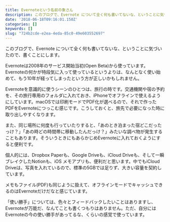 ```yaml
---
title: Evernoteという名前の象さん
description: このブログで、Evernote について全く何も書いてないな、ということに気づいたので、書くことにします。
date: '2018-06-18T09:16:01.150Z'
categories: []
keywords: []
slug: "724b2cde-e2ea-4eda-85c0-49e603552697"
---
```

このブログで、Evernote について全く何も書いてないな、ということに気づいたので、書くことにします。

Evernoteは2008年のサービス開始当初(Open Beta)から使っています。Evernoteの何かが特段気に入って使っているというよりは、なんとなく使い始めて、もう10年が経ってしまったという方が正しいかもしれません。

Evernoteを意識的に使うシーンのひとつは、旅行の時です。交通機関や宿の予約を、その旅行専用のフォルダに入れておき、iPhoneでオフラインで使えるようにしています。macOSでは印刷モードでPDF化が選べるので、それで作ったPDFをEvernoteにつっこむ感じです。こうしておくと、旅先で必要になった時に取り出しやすくなります。

また、同じ場所に何度も行っていたりすると、「あのとき泊まった宿どこだったっけ？」「あの時どの時間帯に移動したんだっけ？」みたいな調べ物が発生することもあります。そういうときにもあらかじめEvernoteに入れておくようにすると便利です。

個人的には、Dropbox Paperも、Google Driveも、iCloud Driveも、そして一瞬ブレイクしたNotionも、iOS メモアプリも、便利だと思います。中でもiCloud Driveは、写真を入れているので、標準の5GBでは足りず、大きい容量を契約しています。

メモもファイル(PDF)も同じように扱えて、オフラインモードでキャッシュできるのはEvernoteだけだなと感じています。

「使い勝手」については、色々とフィードバックしたいことはありますし、Evernoteが万能だ、なんてことも書くつもりはありません。ただ、自分にはEvernoteの今の使い勝手があってるな、くらいの感覚で使っています。